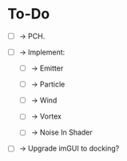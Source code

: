 # To-Do

* [ ] -> PCH.

* [ ] -> Implement:
    - [ ] -> Emitter
    - [ ] -> Particle
    - [ ] -> Wind
    - [ ] -> Vortex
    - [ ] -> Noise In Shader

    
    

* [ ] -> Upgrade imGUI to docking?

